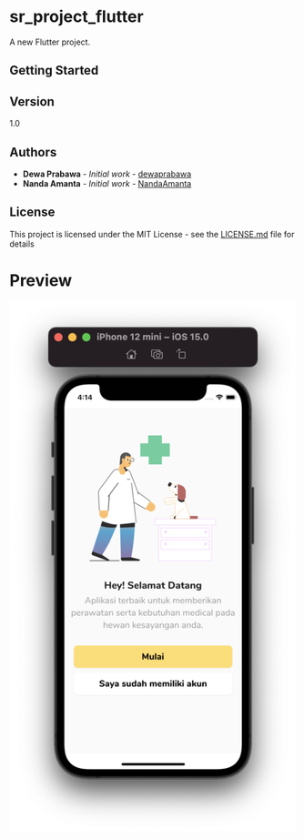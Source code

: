 # sr_project_flutter

A new Flutter project.

## Getting Started

## Version

1.0

## Authors

* **Dewa Prabawa** - *Initial work* - [dewaprabawa](https://github.com/dewaprabawa)
* **Nanda Amanta** - *Initial work* - [NandaAmanta](https://github.com/NandaAmanta)


## License

This project is licensed under the MIT License - see the [LICENSE.md](LICENSE.md) file for details
# Preview 

![](https://github.com/dewaprabawa/sr_project_flutter/blob/master/sc_1.png) 
